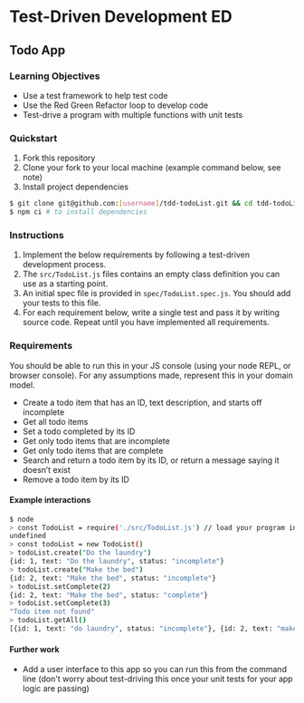 # Test-Driven Development ED

## Todo App

### Learning Objectives
- Use a test framework to help test code
- Use the Red Green Refactor loop to develop code
- Test-drive a program with multiple functions with unit tests

### Quickstart
1. Fork this repository
2. Clone your fork to your local machine (example command below, see note)
3. Install project dependencies

```sh
$ git clone git@github.com:[username]/tdd-todoList.git && cd tdd-todoList
$ npm ci # to install dependencies
```

### Instructions
1. Implement the below requirements by following a test-driven development process. 
2. The `src/TodoList.js` files contains an empty class definition you can use as a starting point.
3. An initial spec file is provided in `spec/TodoList.spec.js`. You should add your tests to this file.
5. For each requirement below, write a single test and pass it by writing source code. Repeat until you have implemented all requirements.
 
### Requirements

You should be able to run this in your JS console (using your node REPL, or browser console). For any assumptions made, represent this in your domain model.

- Create a todo item that has an ID, text description, and starts off incomplete
- Get all todo items
- Set a todo completed by its ID
- Get only todo items that are incomplete
- Get only todo items that are complete
- Search and return a todo item by its ID, or return a message saying it doesn’t exist
- Remove a todo item by its ID


#### Example interactions
```sh
$ node
> const TodoList = require('./src/TodoList.js') // load your program into your REPL
undefined
> const todoList = new TodoList()
> todoList.create("Do the laundry")
{id: 1, text: "Do the laundry", status: "incomplete"}
> todoList.create("Make the bed")
{id: 2, text: "Make the bed", status: "incomplete"}
> todoList.setComplete(2)
{id: 2, text: "Make the bed", status: "complete"}
> todoList.setComplete(3)
"Todo item not found"
> todoList.getAll()
[{id: 1, text: "do laundry", status: "incomplete"}, {id: 2, text: "make the bed", status: "complete"}]
```

#### Further work

- Add a user interface to this app so you can run this from the command line (don't worry about test-driving this once your unit tests for your app logic are passing)
